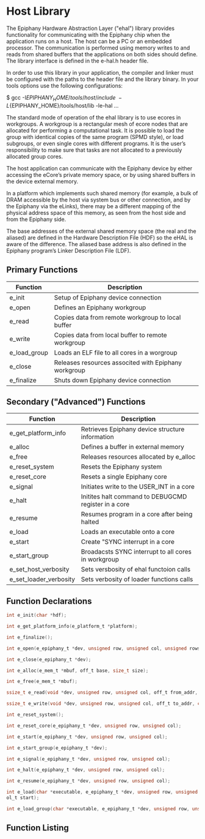Host Library
============================================================================

The Epiphany Hardware Abstraction Layer ("ehal") library provides functionality for communicating with the Epiphany chip when the application runs on a host. The host can be a PC or an embedded processor. The communication is performed using memory writes to and reads from shared buffers that the applications on both sides should define. The library interface is defined in the e-hal.h header file.

In order to use this library in your application, the compiler and linker must be configured with the paths to the header file and the library binary. In your tools options use the following configurations:

$ gcc -I${EPIPHANY_HOME}/tools/host/include \
      -L${EPIPHANY_HOME}/tools/host/lib -le-hal ...

The standard mode of operation of the ehal library is to use ecores in workgroups. A workgroup is a rectangular mesh of ecore nodes that are allocated for performing a computational task. It is possible to load the group with identical copies of the same program (SPMD style), or load subgroups, or even single cores with different programs. It is the user’s responsibility to make sure that tasks are not allocated to a previously allocated group cores. 

The host application can communicate with the Epiphany device by either accessing the eCore’s private memory space, or by using shared buffers in the device external memory.

In a platform which implements such shared memory (for example, a bulk of DRAM accessible by the host via system bus or other connection, and by the Epiphany via the eLinks), there may be a different mapping of the physical address space of this memory, as seen from the host side and from the Epiphany side.

The base addresses of the external shared memory space (the real and the aliased) are defined in the Hardware Description File (HDF) so the eHAL is aware of the difference. The aliased base address is also defined in the Epiphany program’s Linker Description File (LDF).

## Primary Functions

| Function             |  Description                                        |
|----------------------|-----------------------------------------------------|
| e_init               | Setup of Epiphany device connection                 |
| e_open               | Defines an Epiphany workgroup                       |
| e_read               | Copies data from remote workgroup to local buffer   |
| e_write              | Copies data from local buffer to remote workgroup   |
| e_load_group         | Loads an ELF file to all cores in a worgroup        |
| e_close              | Releases resources associted with Epiphany workgroup|
| e_finalize           | Shuts down Epiphany device connection               |

## Secondary ("Advanced") Functions

| Function              |  Description                                        |
|-----------------------|-----------------------------------------------------|
| e_get_platform_info   | Retrieves Epiphany device structure information     | 
| e_alloc               | Defines a buffer in external memory                 |
| e_free                | Releases resources allocated by e_alloc             |
| e_reset_system        | Resets the Epiphany system                          |
| e_reset_core          | Resets a single Epiphany core                       |
| e_signal              | Initiates write to the USER_INT in a core           |
| e_halt                | Initites halt command to DEBUGCMD register in a core|
| e_resume              | Resumes program in a core after being halted        |
| e_load                | Loads an executable onto a core                     |
| e_start               | Create "SYNC interrupt in a core                    |
| e_start_group         | Broadacsts SYNC interrupt to all cores in workgroup |
| e_set_host_verbosity  | Sets versbosity of ehal functoion calls             |
| e_set_loader_verbosity| Sets verbosity of loader functions calls            |


## Function Declarations


```c
int e_init(char *hdf);

int e_get_platform_info(e_platform_t *platform);

int e_finalize();

int e_open(e_epiphany_t *dev, unsigned row, unsigned col, unsigned rows, unsigned cols);

int e_close(e_epiphany_t *dev);

int e_alloc(e_mem_t *mbuf, off_t base, size_t size);

int e_free(e_mem_t *mbuf);

ssize_t e_read(void *dev, unsigned row, unsigned col, off_t from_addr, void *buf, size_t size);

ssize_t e_write(void *dev, unsigned row, unsigned col, off_t to_addr, const void *buf, size_t size);

int e_reset_system();

int e_reset_core(e_epiphany_t *dev, unsigned row, unsigned col);

int e_start(e_epiphany_t *dev, unsigned row, unsigned col);

int e_start_group(e_epiphany_t *dev);

int e_signal(e_epiphany_t *dev, unsigned row, unsigned col);

int e_halt(e_epiphany_t *dev, unsigned row, unsigned col);

int e_resume(e_epiphany_t *dev, unsigned row, unsigned col);

int e_load(char *executable, e_epiphany_t *dev, unsigned row, unsigned col, e_bo
ol_t start);

int e_load_group(char *executable, e_epiphany_t *dev, unsigned row, unsigned col, unsigned rows, unsigned cols, e_bool_t start);
```

## Function Listing



